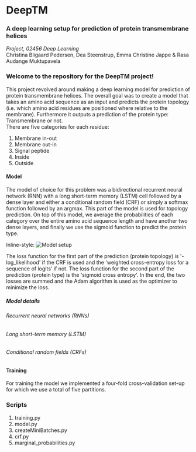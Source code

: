 # DeepTM
### A deep learning setup for prediction of protein transmembrane helices

*Project, 02456 Deep Learning*<br>
Christina Bligaard Pedersen, Dea Steenstrup, Emma Christine Jappe & Rasa Audange Muktupavela

### Welcome to the repository for the DeepTM project!
This project revolved around making a deep learning model for prediction of protein transmembrane helices. The overall goal was to create a model that takes an amino acid sequence as an input and predicts the protein topology (i.e. which amino acid residues are positioned where relative to the membrane). Furthermore it outputs a prediction of the protein type: Transmembrane or not.<br>
There are five categories for each residue:<br> 
1. Membrane in-out
1. Membrane out-in
1. Signal peptide
1. Inside
1. Outside

#### Model
The model of choice for this problem was a bidirectional recurrent neural network (RNN) with a long short-term memory (LSTM) cell followed by a dense layer and either a conditional random field (CRF) or simply a softmax function followed by an argmax. This part of the model is used for topology prediction.
On top of this model, we average the probabilities of each category over the entire amino acid sequence length and have another two dense layers, and finally we use the sigmoid function to predict the protein type.

Inline-style: 
![Model setup](https://github.com/cbligaard/DeepTM/master/model.png "Model setup. Red boxes represent the layers of the neural network, while the grey boxes represent functions used to derive the actual predictions.")


The loss function for the first part of the prediction (protein topology) is '-log_likelihood' if the CRF is used and the 'weighted cross-entropy loss for a sequence of logits' if not. The loss function for the second part of the prediction (protein type) is the 'sigmoid cross entropy'. In the end, the two losses are summed and the Adam algorithm is used as the optimizer to minimize the loss. 



##### Model details 
###### Recurrent neural networks (RNNs)

###### Long short-term memory (LSTM)

###### Conditional random fields (CRFs)


#### Training
For training the model we implemented a four-fold cross-validation set-up for which we use a total of five partitions. 

### Scripts
1. training.py
1. model.py
1. createMiniBatches.py
1. crf.py
1. marginal_probabilities.py
